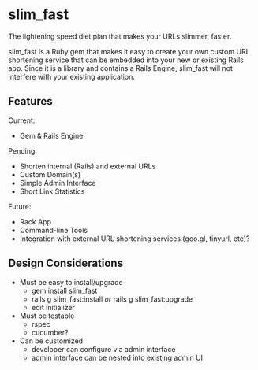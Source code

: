 slim_fast
=========

The lightening speed diet plan that makes your URLs slimmer, faster.

slim_fast is a Ruby gem that makes it easy to create your own custom URL shortening service that can be embedded into your new or existing Rails app. Since it is a library and contains a Rails Engine, slim_fast will not interfere with your existing application.

Features
--------

Current:

* Gem & Rails Engine

Pending:

* Shorten internal (Rails) and external URLs
* Custom Domain(s)
* Simple Admin Interface
* Short Link Statistics

Future:

* Rack App
* Command-line Tools
* Integration with external URL shortening services (goo.gl, tinyurl, etc)?

Design Considerations
---------------------

* Must be easy to install/upgrade
  * gem install slim_fast
  * rails g slim_fast:install *or* rails g slim_fast:upgrade
  * edit initializer
* Must be testable
  * rspec
  * cucumber?
* Can be customized
  * developer can configure via admin interface
  * admin interface can be nested into existing admin UI

